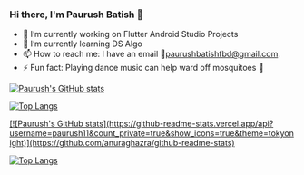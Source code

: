### Hi there, I'm Paurush Batish 👋

- 🔭 I’m currently working on Flutter Android Studio Projects
- 🌱 I’m currently learning DS Algo 
- 📫 How to reach me: I have an email 📧paurushbatishfbd@gmail.com. 
- ⚡ Fun fact: Playing dance music can help ward off mosquitoes 🦟

[![Paurush's GitHub stats](https://github-readme-stats.vercel.app/api?username=paurush11&count_private=true&show_icons=true&theme=tokyonight)](https://github.com/anuraghazra/github-readme-stats)

[![Top Langs](https://github-readme-stats.vercel.app/api/top-langs/?username=paurush11&layout=compact&langs_count=8)](https://github.com/anuraghazra/github-readme-stats)


<a href="https://github.com/anuraghazra/github-readme-stats">
  [![Paurush's GitHub stats](https://github-readme-stats.vercel.app/api?username=paurush11&count_private=true&show_icons=true&theme=tokyonight)](https://github.com/anuraghazra/github-readme-stats)

[![Top Langs](https://github-readme-stats.vercel.app/api/top-langs/?username=paurush11&layout=compact&langs_count=8)](https://github.com/anuraghazra/github-readme-stats)

</a>
